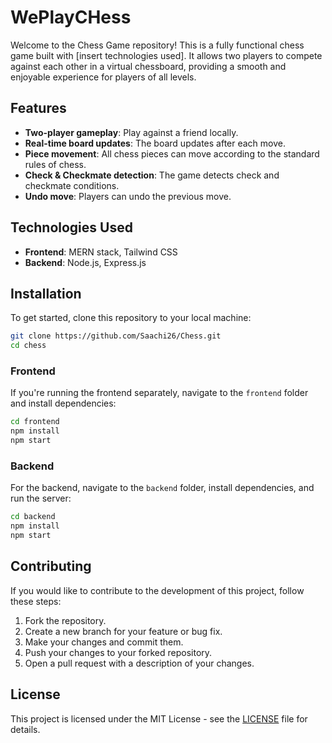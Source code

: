 # WePlayCHess

Welcome to the Chess Game repository! This is a fully functional chess game built with [insert technologies used]. It allows two players to compete against each other in a virtual chessboard, providing a smooth and enjoyable experience for players of all levels.

## Features

- **Two-player gameplay**: Play against a friend locally.
- **Real-time board updates**: The board updates after each move.
- **Piece movement**: All chess pieces can move according to the standard rules of chess.
- **Check & Checkmate detection**: The game detects check and checkmate conditions.
- **Undo move**: Players can undo the previous move.

## Technologies Used

- **Frontend**: MERN stack, Tailwind CSS
- **Backend**: Node.js, Express.js

## Installation

To get started, clone this repository to your local machine:

```bash
git clone https://github.com/Saachi26/Chess.git
cd chess
```

### Frontend

If you're running the frontend separately, navigate to the `frontend` folder and install dependencies:

```bash
cd frontend
npm install
npm start
```

### Backend

For the backend, navigate to the `backend` folder, install dependencies, and run the server:

```bash
cd backend
npm install
npm start
```

## Contributing

If you would like to contribute to the development of this project, follow these steps:

1. Fork the repository.
2. Create a new branch for your feature or bug fix.
3. Make your changes and commit them.
4. Push your changes to your forked repository.
5. Open a pull request with a description of your changes.

## License

This project is licensed under the MIT License - see the [LICENSE](LICENSE) file for details.
